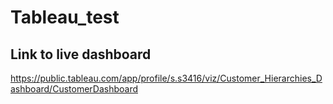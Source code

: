 # Tableau_test

## Link to live dashboard 
https://public.tableau.com/app/profile/s.s3416/viz/Customer_Hierarchies_Dashboard/CustomerDashboard 
